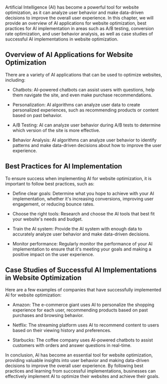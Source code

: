 
Artificial Intelligence (AI) has become a powerful tool for website optimization, as it can analyze user behavior and make data-driven decisions to improve the overall user experience. In this chapter, we will provide an overview of AI applications for website optimization, best practices for AI implementation in areas such as A/B testing, conversion rate optimization, and user behavior analysis, as well as case studies of successful AI implementations in website optimization.

Overview of AI Applications for Website Optimization
----------------------------------------------------

There are a variety of AI applications that can be used to optimize websites, including:

* Chatbots: AI-powered chatbots can assist users with questions, help them navigate the site, and even make purchase recommendations.

* Personalization: AI algorithms can analyze user data to create personalized experiences, such as recommending products or content based on past behavior.

* A/B Testing: AI can analyze user behavior during A/B tests to determine which version of the site is more effective.

* Behavior Analysis: AI algorithms can analyze user behavior to identify patterns and make data-driven decisions about how to improve the user experience.

Best Practices for AI Implementation
------------------------------------

To ensure success when implementing AI for website optimization, it is important to follow best practices, such as:

* Define clear goals: Determine what you hope to achieve with your AI implementation, whether it's increasing conversions, improving user engagement, or reducing bounce rates.

* Choose the right tools: Research and choose the AI tools that best fit your website's needs and budget.

* Train the AI system: Provide the AI system with enough data to accurately analyze user behavior and make data-driven decisions.

* Monitor performance: Regularly monitor the performance of your AI implementation to ensure that it's meeting your goals and making a positive impact on the user experience.

Case Studies of Successful AI Implementations in Website Optimization
---------------------------------------------------------------------

Here are a few examples of companies that have successfully implemented AI for website optimization:

* Amazon: The e-commerce giant uses AI to personalize the shopping experience for each user, recommending products based on past purchases and browsing behavior.

* Netflix: The streaming platform uses AI to recommend content to users based on their viewing history and preferences.

* Starbucks: The coffee company uses AI-powered chatbots to assist customers with orders and answer questions in real-time.

In conclusion, AI has become an essential tool for website optimization, providing valuable insights into user behavior and making data-driven decisions to improve the overall user experience. By following best practices and learning from successful implementations, businesses can effectively implement AI to optimize their websites and achieve their goals.
